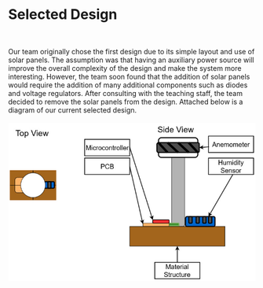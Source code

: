 <h1><b>Selected Design</b></h1>
<br>

Our team originally chose the first design due to its simple layout and use of solar panels. The assumption was that having an auxiliary power source will improve the overall complexity of the design and make the system more interesting. However, the team soon found that the addition of solar panels would require the addition of many additional components such as diodes and voltage regulators. After consulting with the teaching staff, the team decided to remove the solar panels from the design. Attached below is a diagram of our current selected design.
<br><br>
![Diagram](Design_Ideation1.jpg)
<br>
